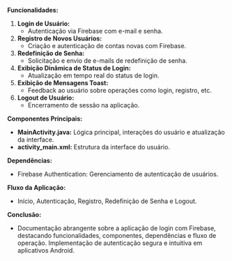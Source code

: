 **Funcionalidades:**
1. **Login de Usuário:**
   - Autenticação via Firebase com e-mail e senha.
2. **Registro de Novos Usuários:**
   - Criação e autenticação de contas novas com Firebase.
3. **Redefinição de Senha:**
   - Solicitação e envio de e-mails de redefinição de senha.
4. **Exibição Dinâmica de Status de Login:**
   - Atualização em tempo real do status de login.
5. **Exibição de Mensagens Toast:**
   - Feedback ao usuário sobre operações como login, registro, etc.
6. **Logout de Usuário:**
   - Encerramento de sessão na aplicação.
 
**Componentes Principais:**
- **MainActivity.java:** Lógica principal, interações do usuário e atualização da interface.
- **activity_main.xml:** Estrutura da interface do usuário.
 
**Dependências:**
- Firebase Authentication: Gerenciamento de autenticação de usuários.
 
**Fluxo da Aplicação:**
- Início, Autenticação, Registro, Redefinição de Senha e Logout.
 
**Conclusão:**
- Documentação abrangente sobre a aplicação de login com Firebase, destacando funcionalidades, componentes, dependências e fluxo de operação. Implementação de autenticação segura e intuitiva em aplicativos Android.
